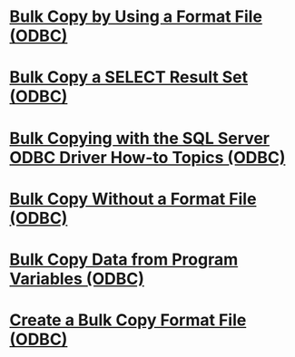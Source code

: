 # [Bulk Copy by Using a Format File (ODBC)](bulk-copy-by-using-a-format-file-odbc.md)
# [Bulk Copy a SELECT Result Set (ODBC)](bulk-copy-a-select-result-set-odbc.md)
# [Bulk Copying with the SQL Server ODBC Driver How-to Topics (ODBC)](bulk-copying-with-the-sql-server-odbc-driver-how-to-topics-odbc.md)
# [Bulk Copy Without a Format File (ODBC)](bulk-copy-without-a-format-file-odbc.md)
# [Bulk Copy Data from Program Variables (ODBC)](bulk-copy-data-from-program-variables-odbc.md)
# [Create a Bulk Copy Format File (ODBC)](create-a-bulk-copy-format-file-odbc.md)
